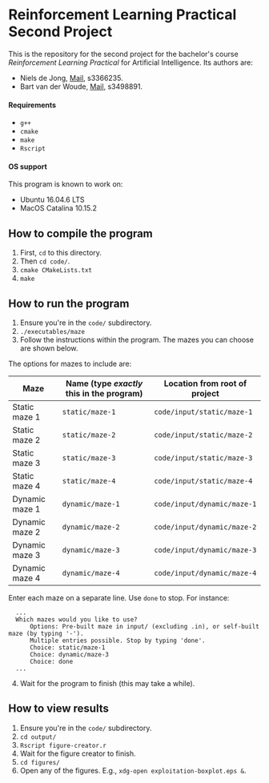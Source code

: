 # Reinforcement Learning Practical Second Project

This is the repository for the second project for the bachelor's course _Reinforcement Learning Practical_
for Artificial Intelligence. Its authors are:
* Niels de Jong, [Mail](mailto:n.a.de.jong@student.rug.nl), s3366235.
* Bart van der Woude, [Mail](mailto:b.r.van.der.woude@student.rug.nl), s3498891.

#### Requirements

* `g++`
* `cmake`
* `make`
* `Rscript`

#### OS support

This program is known to work on:

* Ubuntu 16.04.6 LTS
* MacOS Catalina 10.15.2

## How to compile the program

1. First, `cd` to this directory.
2. Then `cd code/`.
3. `cmake CMakeLists.txt`
4. `make`

## How to run the program

1. Ensure you're in the `code/` subdirectory.
2. `./executables/maze`
3. Follow the instructions within the program. The mazes you can choose are shown below.

The options for mazes to include are:

| Maze | Name (type _exactly_ this in the program)  | Location from root of project |
|---|---|---|
| Static maze 1 | `static/maze-1`  | `code/input/static/maze-1` |
| Static maze 2 | `static/maze-2`  | `code/input/static/maze-2` |
| Static maze 3 | `static/maze-3` | `code/input/static/maze-3` |
| Static maze 4 | `static/maze-4` | `code/input/static/maze-4` |
| Dynamic maze 1 | `dynamic/maze-1` | `code/input/dynamic/maze-1` |
| Dynamic maze 2 | `dynamic/maze-2` | `code/input/dynamic/maze-2` |
| Dynamic maze 3 | `dynamic/maze-3` | `code/input/dynamic/maze-3` |
| Dynamic maze 4 | `dynamic/maze-4` | `code/input/dynamic/maze-4` |

Enter each maze on a separate line. Use `done` to stop. For instance:

```
  ...
  Which mazes would you like to use?
      Options: Pre-built maze in input/ (excluding .in), or self-built maze (by typing '-').
      Multiple entries possible. Stop by typing 'done'.
      Choice: static/maze-1
      Choice: dynamic/maze-3
      Choice: done
  ...
```

4. Wait for the program to finish (this may take a while).

## How to view results

1. Ensure you're in the `code/` subdirectory.
2. `cd output/`
3. `Rscript figure-creator.r`
4. Wait for the figure creator to finish.
5. `cd figures/`
6. Open any of the figures. E.g., `xdg-open exploitation-boxplot.eps &`.
